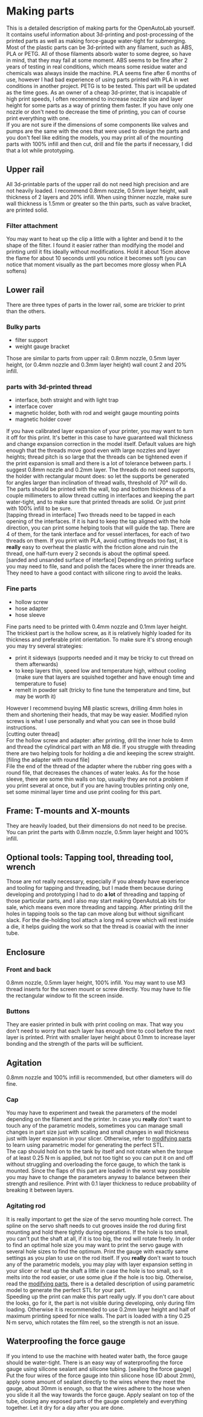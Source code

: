 # Making parts
This is a detailed description of making parts for the OpenAutoLab yourself. It contains useful information about 3d-printing and post-processing of the printed parts as well as making force-gauge water-tight for submerging.  
Most of the plastic parts can be 3d-printed with any filament, such as ABS, PLA or PETG. All of those filaments absorb water to some degree, so have in mind, that they may fail at some moment. ABS seems to be fine after 2 years of testing in real conditions, which means some residue water and chemicals was always inside the machine. PLA seems fine after 6 months of use, however I had bad experience of using parts printed with PLA in wet conditions in another project. PETG is to be tested. This part will be updated as the time goes.
As an owner of a cheap 3d-printer, that is incapable of high print speeds, I often recommend to increase nozzle size and layer height for some parts as a way of printing them faster. If you have only one nozzle or don't need to decrease the time of printing, you can of course print everything with one.  
If you are not sure if the dimensions of some components like valves and pumps are the same with the ones that were used to design the parts and you don't feel like editing the models, you may print all of the mounting parts with 100% infill and then cut, drill and file the parts if necessary, I did that a lot while prototyping.
## Upper rail
All 3d-printable parts of the upper rail do not need high precision and are not heavily loaded. I recommend 0.8mm nozzle, 0.5mm layer height, wall thickness of 2 layers and 20% infill. When using thinner nozzle, make sure wall thickness is 1.5mm or greater so the thin parts, such as valve bracket, are printed solid.
### Filter attachment
You may want to heat up the clip a little with a lighter and bend it to the shape of the filter. I found it easier rather than modifying the model and printing until it fits ideally without modifications. Hold it about 15cm above the flame for about 10 seconds until you notice it becomes soft (you can notice that moment visually as the part becomes more glossy when PLA softens)
## Lower rail
There are three types of parts in the lower rail, some are trickier to print than the others.
### Bulky parts
* filter support
* weight gauge bracket

Those are similar to parts from upper rail: 0.8mm nozzle, 0.5mm layer height, (or 0.4mm nozzle and 0.3mm layer height) wall count 2 and 20% infill.
### parts with 3d-printed thread
* interface, both straight and with light trap
* interface cover
* magnetic holder, both with rod and weight gauge mounting points
* magnetic holder cover

If you have calibrated layer expansion of your printer, you may want to turn it off for this print. It's better in this case to have guaranteed wall thickness and change expansion correction in the model itself. Default values are high enough that the threads move good even with large nozzles and layer heights; thread pitch is so large that the threads can be tightened even if the print expansion is small and there is a lot of tolerance between parts. I suggest 0.8mm nozzle and 0.2mm layer. The threads do not need supports, the holder with rectangular mount does: so let the supports be generated for angles larger than inclination of thread walls, threshold of 70° will do.  
The parts should be printed with the wall, top and bottom thickness of a couple millimeters to allow thread cutting in interfaces and keeping the part water-tight, and to make sure that printed threads are solid. Or just print with 100% infill to be sure.  
[tapping thread in interface]
Two threads need to be tapped in each opening of the interfaces. If it is hard to keep the tap aligned with the hole direction, you can print some helping tools that will guide the tap. There are 4 of them, for the tank interface and for vessel interfaces, for each of two threads on them. If you print with PLA, avoid cutting threads too fast, it is **really** easy to overheat the plastic with the friction alone and ruin the thread, one half-turn every 2 seconds is about the optimal speed.  
[sanded and unsanded surface of interface]
Depending on printing surface you may need to file, sand and polish the faces where the inner threads are. They need to have a good contact with silicone ring to avoid the leaks.  
### Fine parts
* hollow screw
* hose adapter
* hose sleeve

Fine parts need to be printed with 0.4mm nozzle and 0.1mm layer height.  
The trickiest part is the hollow screw, as it is relatively highly loaded for its thickness and preferable print orientation. To make sure it's strong enough you may try several strategies:  
* print it sideways (supports needed and it may be tricky to cut thread on them afterwards)
* to keep layers thin, speed low and temperature high, without cooling (make sure that layers are squished together and have enough time and temperature to fuse)
* remelt in powder salt (tricky to fine tune the temperature and time, but may be worth it)

However I recommend buying M8 plastic screws, drilling 4mm holes in them and shortening their heads, that may be way easier. Modified nylon screws is what I use personally and what you can see in those build instructions.  
[cutting outer thread]  
For the hollow screw and adapter: after printing, drill the inner hole to 4mm and thread the cylindrical part with an M8 die. If you struggle with threading there are two helping tools for holding a die and keeping the screw straight.  
[filing the adapter with round file]  
File the end of the thread of the adapter where the rubber ring goes with a round file, that decreases the chances of water leaks.
As for the hose sleeve, there are some thin walls on top, usually they are not a problem if you print several at once, but if you are having troubles printing only one, set some minimal layer time and use print cooling for this part.

## Frame: T-mounts and X-mounts
They are heavily loaded, but their dimensions do not need to be precise. You can print the parts with 0.8mm nozzle, 0.5mm layer height and 100% infill.  

## Optional tools: Tapping tool, threading tool, wrench
Those are not really necessary, especially if you already have experience and tooling for tapping and threading, but I made them because during developing and prototyping I had to do **a lot** of threading and tapping of those particular parts, and I also may start making OpenAutoLab kits for sale, which means even more threading and tapping. After printing drill the holes in tapping tools so the tap can move along but without significant slack. For the die-holding tool attach a long m4 screw which will rest inside a die, it helps guiding the work so that the thread is coaxial with the inner tube.

## Enclosure
### Front and back
0.8mm nozzle, 0.5mm layer height, 100% infill. You may want to use M3 thread inserts for the screen mount or screw directly. You may have to file the rectangular window to fit the screen inside.  
### Buttons
They are easier printed in bulk with print cooling on max. That way you don't need to worry that each layer has enough time to cool before the next layer is printed. Print with smaller layer height about 0.1mm to increase layer bonding and the strength of the parts will be sufficient.
## Agitation
0.8mm nozzle and 100% infill is recommended, but other diameters will do fine.
### Cap
You may have to experiment and tweak the parameters of the model depending on the filament and the printer. In case you **really** don't want to touch any of the parametric models, sometimes you can manage small changes in part size just with scaling and small changes in wall thickness just with layer expansion in your slicer. Otherwise, refer to [modifying parts](modifying_parts.md) to learn using parametric model for generating the perfect STL.  
The cap should hold on to the tank by itself and not rotate when the torque of at least 0.25 N·m is applied, but not too tight so you can put it on and off without struggling and overloading the force gauge, to which the tank is mounted. Since the flaps of this part are loaded in the worst way possible you may have to change the parameters anyway to balance between their strength and resilience. Print with 0.1 layer thickness to reduce probability of breaking it between layers.
### Agitating rod
It is really important to get the size of the servo mounting hole correct. The spline on the servo shaft needs to cut grooves inside the rod during first mounting and hold there tightly during operations. If the hole is too small, you can't put the shaft at all, if it is too big, the rod will rotate freely. In order to find an optimal hole size you may want to print the servo gauge with several hole sizes to find the optimum. Print the gauge with exactly same settings as you plan to use on the rod itself. If you **really** don't want to touch any of the parametric models, you may play with layer expansion setting in your slicer or heat up the shaft a little in case the hole is too small, so it melts into the rod easier, or use some glue if the hole is too big. Otherwise, read the [modifying parts](modifying_parts.md), there is a detailed description of using parametric model to generate the perfect STL for your part.   
Speeding up the print can make this part really ugly. If you don't care about the looks, go for it, the part is not visible during developing, only during film loading. Otherwise it is recommended to use 0.2mm layer height and half of maximum printing speed for nice walls. The part is loaded with a tiny 0.25 N·m servo, which rotates the film reel, so the strength is not an issue.
## Waterproofing the force gauge  
If you intend to use the machine with heated water bath, the force gauge should be water-tight. There is an easy way of waterproofing the force gauge using silicone sealant and silicone tubing.
[sealing the force gauge]  
Put the four wires of the force gauge into thin silicone hose (ID about 2mm), apply some amount of sealant directly to the wires where they meet the gauge, about 30mm is enough, so that the wires adhere to the hose when you slide it all the way towards the force gauge. Apply sealant on top of the tube, closing any exposed parts of the gauge completely and everything together. Let it dry for a day after you are done.
